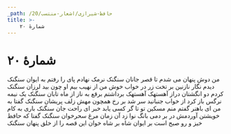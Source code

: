 ```yaml
---
_path: /حافظ-شیرازی/اشعار-منتسب/20
title: >-
    شمارهٔ ۲۰
---
```

# شمارهٔ ۲۰

من دوش پنهان می شدم تا قصر جانان سنگنک
نرمک نهادم پای را رفتم به ایوان سنگنک
دیدم نگار نازنین بر تخت زر در خواب خوش
من از نهیب بیم او چون بید لرزان سنگنک
کردم دو انگشتان دراز آهستهک آهستهک
برداشتم برقع به ناز از ماه تابان سنگنک
یک نیمه نرگس باز کرد از خواب جنبانید سر
شد بر رخ همچون مهش زلف پریشان سنگنک
گفتا به من ای باهنر گفتم منم مسکین تو
تا گر کسی یابد خبر ای راحت جان سنگنک
باری به کام خویشتن آوردمش در بر دمی
بانگ نوا زد آن زمان مرغ سحرخوان سنگنک
گفتا که حافظ خیز و رو صبح است بر ایوان شاه
بر شاه خوان این قصه را از خلق پنهان سنگنک
